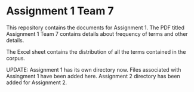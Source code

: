 # Assignment 1 Team 7

This repository contains the documents for Assignment 1. The PDF titled Assignment 1 Team 7 contains details about frequency of terms and other details.

The Excel sheet contains the distribution of all the terms contained in the corpus. 


UPDATE: Assignment 1 has its own directory now. Files associated with Assingment 1 have been added here. Assignment 2 directory has been added for Assignment 2.
